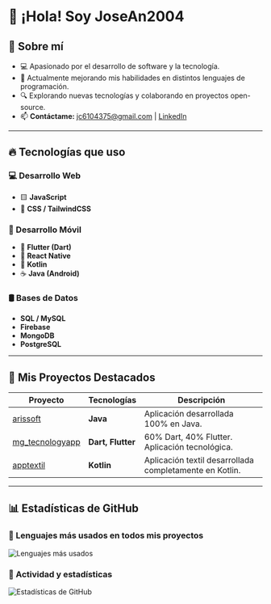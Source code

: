 # 👋 ¡Hola! Soy JoseAn2004

## 🚀 Sobre mí

- 💻 Apasionado por el desarrollo de software y la tecnología.
- 🌱 Actualmente mejorando mis habilidades en distintos lenguajes de programación.
- 🔍 Explorando nuevas tecnologías y colaborando en proyectos open-source.
- 📫 **Contáctame:** [jc6104375@gmail.com](mailto:jc6104375@gmail.com) | [LinkedIn](https://www.linkedin.com/in/jose-andres-c-a9147b241)

---

## 🔥 Tecnologías que uso

### 💻 Desarrollo Web
- 🟨 **JavaScript**
- 🎨 **CSS / TailwindCSS**
### 📱 Desarrollo Móvil
- 💙 **Flutter (Dart)**
- 📱 **React Native**
- 🤖 **Kotlin**
- ☕ **Java (Android)**

### 🛢 Bases de Datos
- **SQL / MySQL**
- **Firebase**
- **MongoDB**
- **PostgreSQL**

---

## 📂 Mis Proyectos Destacados

| Proyecto | Tecnologías | Descripción |
|----------|------------|-------------|
| [arissoft](https://github.com/JoseAn2004/arissoft) | **Java** | Aplicación desarrollada 100% en Java. |
| [mg_tecnologyapp](https://github.com/JoseAn2004/mg_tecnologyapp) | **Dart, Flutter** | 60% Dart, 40% Flutter. Aplicación tecnológica. |
| [apptextil](https://github.com/JoseAn2004/apptextil) | **Kotlin** | Aplicación textil desarrollada completamente en Kotlin. |

---

## 📊 Estadísticas de GitHub

### 🔹 Lenguajes más usados en todos mis proyectos

![Lenguajes más usados](https://github-readme-stats.vercel.app/api/top-langs/?username=JoseAn2004&langs_count=100&theme=radical)

### 🔹 Actividad y estadísticas

![Estadísticas de GitHub](https://github-readme-stats.vercel.app/api?username=JoseAn2004&show_icons=true&theme=radical)
